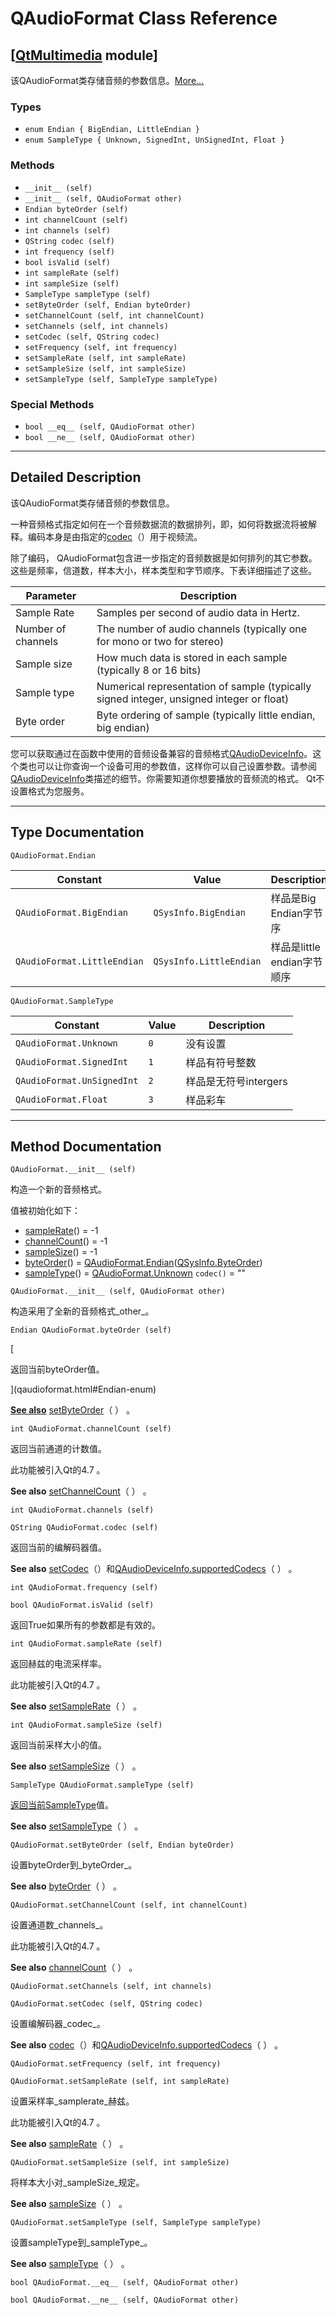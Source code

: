 # QAudioFormat Class Reference

## [[QtMultimedia](index.htm) module]

该QAudioFormat类存储音频的参数信息。[More...](#details)

### Types

*   `enum Endian { BigEndian, LittleEndian }`
*   `enum SampleType { Unknown, SignedInt, UnSignedInt, Float }`

### Methods

*   `__init__ (self)`
*   `__init__ (self, QAudioFormat other)`
*   `Endian byteOrder (self)`
*   `int channelCount (self)`
*   `int channels (self)`
*   `QString codec (self)`
*   `int frequency (self)`
*   `bool isValid (self)`
*   `int sampleRate (self)`
*   `int sampleSize (self)`
*   `SampleType sampleType (self)`
*   `setByteOrder (self, Endian byteOrder)`
*   `setChannelCount (self, int channelCount)`
*   `setChannels (self, int channels)`
*   `setCodec (self, QString codec)`
*   `setFrequency (self, int frequency)`
*   `setSampleRate (self, int sampleRate)`
*   `setSampleSize (self, int sampleSize)`
*   `setSampleType (self, SampleType sampleType)`

### Special Methods

*   `bool __eq__ (self, QAudioFormat other)`
*   `bool __ne__ (self, QAudioFormat other)`

* * *

## Detailed Description

该QAudioFormat类存储音频的参数信息。

一种音频格式指定如何在一个音频数据流的数据排列，即，如何将数据流将被解释。编码本身是由指定的[codec](qaudioformat.html#codec)（）用于视频流。

除了编码， QAudioFormat包含进一步指定的音频数据是如何排列的其它参数。这些是频率，信道数，样本大小，样本类型和字节顺序。下表详细描述了这些。

| Parameter | Description |
| --- | --- |
| Sample Rate | Samples per second of audio data in Hertz. |
| Number of channels | The number of audio channels (typically one for mono or two for stereo) |
| Sample size | How much data is stored in each sample (typically 8 or 16 bits) |
| Sample type | Numerical representation of sample (typically signed integer, unsigned integer or float) |
| Byte order | Byte ordering of sample (typically little endian, big endian) |

您可以获取通过在函数中使用的音频设备兼容的音频格式[QAudioDeviceInfo](qaudiodeviceinfo.html)。这个类也可以让你查询一个设备可用的参数值，这样你可以自己设置参数。请参阅[QAudioDeviceInfo](qaudiodeviceinfo.html)类描述的细节。你需要知道你想要播放的音频流的格式。 Qt不设置格式为您服务。

* * *

## Type Documentation

```
QAudioFormat.Endian
```

| Constant | Value | Description |
| --- | --- | --- |
| `QAudioFormat.BigEndian` | `QSysInfo.BigEndian` | 样品是Big Endian字节序 |
| `QAudioFormat.LittleEndian` | `QSysInfo.LittleEndian` | 样品是little endian字节顺序 |

```
QAudioFormat.SampleType
```

| Constant | Value | Description |
| --- | --- | --- |
| `QAudioFormat.Unknown` | `0` | 没有设置 |
| `QAudioFormat.SignedInt` | `1` | 样品有符号整数 |
| `QAudioFormat.UnSignedInt` | `2` | 样品是无符号intergers |
| `QAudioFormat.Float` | `3` | 样品彩车 |

* * *

## Method Documentation

```
QAudioFormat.__init__ (self)
```

构造一个新的音频格式。

值被初始化如下：

*   [sampleRate](qaudioformat.html#sampleRate)() = -1
*   [channelCount](qaudioformat.html#channelCount)() = -1
*   [sampleSize](qaudioformat.html#sampleSize)() = -1
*   [byteOrder](qaudioformat.html#byteOrder)() = [QAudioFormat.Endian](qaudioformat.html#Endian-enum)([QSysInfo.ByteOrder](qsysinfo.html#Endian-enum))
*   [sampleType](qaudioformat.html#sampleType)() = [QAudioFormat.Unknown](qaudioformat.html#SampleType-enum) `codec()` = ""

```
QAudioFormat.__init__ (self, QAudioFormat other)
```

构造采用了全新的音频格式_other_。

```
Endian QAudioFormat.byteOrder (self)
```

[

返回当前byteOrder值。

](qaudioformat.html#Endian-enum)

[**See also**](qaudioformat.html#Endian-enum) [setByteOrder](qaudioformat.html#setByteOrder)（ ） 。

```
int QAudioFormat.channelCount (self)
```

返回当前通道的计数值。

此功能被引入Qt的4.7 。

**See also** [setChannelCount](qaudioformat.html#setChannelCount)（ ） 。

```
int QAudioFormat.channels (self)
```

```
QString QAudioFormat.codec (self)
```

返回当前的编解码器值。

**See also** [setCodec](qaudioformat.html#setCodec)（）和[QAudioDeviceInfo.supportedCodecs](qaudiodeviceinfo.html#supportedCodecs)（ ） 。

```
int QAudioFormat.frequency (self)
```

```
bool QAudioFormat.isValid (self)
```

返回True如果所有的参数都是有效的。

```
int QAudioFormat.sampleRate (self)
```

返回赫兹的电流采样率。

此功能被引入Qt的4.7 。

**See also** [setSampleRate](qaudioformat.html#setSampleRate)（ ） 。

```
int QAudioFormat.sampleSize (self)
```

返回当前采样大小的值。

**See also** [setSampleSize](qaudioformat.html#setSampleSize)（ ） 。

```
SampleType QAudioFormat.sampleType (self)
```

[](qaudioformat.html#SampleType-enum)

[返回当前](qaudioformat.html#SampleType-enum)[SampleType](qaudioformat.html#SampleType-enum)值。

**See also** [setSampleType](qaudioformat.html#setSampleType)（ ） 。

```
QAudioFormat.setByteOrder (self, Endian byteOrder)
```

设置byteOrder到_byteOrder_。

**See also** [byteOrder](qaudioformat.html#byteOrder)（ ） 。

```
QAudioFormat.setChannelCount (self, int channelCount)
```

设置通道数_channels_。

此功能被引入Qt的4.7 。

**See also** [channelCount](qaudioformat.html#channelCount)（ ） 。

```
QAudioFormat.setChannels (self, int channels)
```

```
QAudioFormat.setCodec (self, QString codec)
```

设置编解码器_codec_。

**See also** [codec](qaudioformat.html#codec)（）和[QAudioDeviceInfo.supportedCodecs](qaudiodeviceinfo.html#supportedCodecs)（ ） 。

```
QAudioFormat.setFrequency (self, int frequency)
```

```
QAudioFormat.setSampleRate (self, int sampleRate)
```

设置采样率_samplerate_赫兹。

此功能被引入Qt的4.7 。

**See also** [sampleRate](qaudioformat.html#sampleRate)（ ） 。

```
QAudioFormat.setSampleSize (self, int sampleSize)
```

将样本大小对_sampleSize_规定。

**See also** [sampleSize](qaudioformat.html#sampleSize)（ ） 。

```
QAudioFormat.setSampleType (self, SampleType sampleType)
```

设置sampleType到_sampleType_。

**See also** [sampleType](qaudioformat.html#sampleType)（ ） 。

```
bool QAudioFormat.__eq__ (self, QAudioFormat other)
```

```
bool QAudioFormat.__ne__ (self, QAudioFormat other)
```